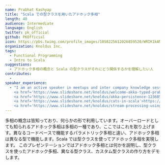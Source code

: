 ```yaml
---
name: Prabhat Kashyap
title: "Scala での型クラスを用いたアドホック多相"
length: 40
audience: Intermediate
language: English
twitter: pk_official
github: PKOfficial
icon: https://pbs.twimg.com/profile_images/1058225612026859520/WRIK1kAM_400x400.jpg
organization: Knoldus Inc.
tags:
  - Functional Programming
  - Intro to Scala
suggestions:
  - アドホック多相の概念と Scala の型クラスがそれにどう関係するかを理解したい人
contributes:
  - 
speaker_experience:
  - "I am an active speaker in meetups and inter company knowledge session about functional programming and reactive architecture. Link for some sessions are below:
    <a href='https://www.slideshare.net/knoldus/welcome-akka-typed-prabhat-kashyap'>https://www.slideshare.net/knoldus/welcome-akka-typed-prabhat-kashyap</a>
    <a href='https://www.slideshare.net/knoldus/akka-persistence-123605091'>https://www.slideshare.net/knoldus/akka-persistence-123605091</a>
    <a href='https://www.slideshare.net/knoldus/cats-in-scala'>https://www.slideshare.net/knoldus/cats-in-scala</a>
    <a href='https://www.slideshare.net/knoldus/stream-processing-using-kafka-75984085'>https://www.slideshare.net/knoldus/stream-processing-using-kafka-75984085</a>"
---
```

多相の概念は皆知っており、何らかの形で利用しています。オーバーロードとしても知られるアドホック多相は多相の一種であり、ここではこれを取り上げます。異なるコードベースで機能するパラメトリック多相と違い、アドホック多相は異なる型で機能します。Scala では型クラスを使ってアドホック多相を実現します。
このプレゼンテーションではアドホック多相とは何かを説明し、型クラスを使ったアドホック多相、異なる型クラス、カスタム型クラスの作り方をデモします。
